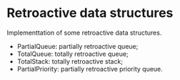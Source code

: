 # Retroactive data structures

Implementtation of some retroactive data structures.

- PartialQueue: partially retroactive queue;
- TotalQueue: totally retroactive queue;
- TotalStack: totally retroactive stack;
- PartialPriority: partially retroactive priority queue.
